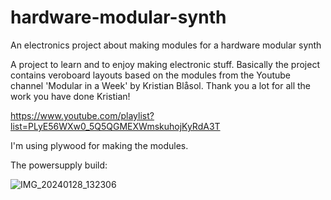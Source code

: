 # hardware-modular-synth
An electronics project about making modules for a hardware modular synth

A project to learn and to enjoy making electronic stuff. Basically the project contains veroboard layouts based on the modules from the Youtube channel 'Modular in a Week' by Kristian Blåsol. Thank you a lot for all the work you have done Kristian!

https://www.youtube.com/playlist?list=PLyE56WXw0_5Q5QGMEXWmskuhojKyRdA3T

I'm using plywood for making the modules.

The powersupply build:

![IMG_20240128_132306](https://github.com/user-attachments/assets/c1da36f5-a6d3-4429-ae9f-448bbde06d6f)

